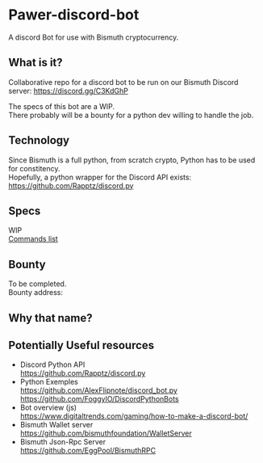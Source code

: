 # Pawer-discord-bot
A discord Bot for use with Bismuth cryptocurrency.

## What is it?

Collaborative repo for a discord bot to be run on our Bismuth Discord server: https://discord.gg/C3KdGhP

The specs of this bot are a WIP.  
There probably will be a bounty for a python dev willing to handle the job.

## Technology

Since Bismuth is a full python, from scratch crypto, Python has to be used for constitency.  
Hopefully, a python wrapper for the Discord API exists: https://github.com/Rapptz/discord.py

## Specs

WIP  
[Commands list](commands.md)

## Bounty

To be completed.  
Bounty address: 

## Why that name?

## Potentially Useful resources

- Discord Python API  
  https://github.com/Rapptz/discord.py
- Python Exemples  
  https://github.com/AlexFlipnote/discord_bot.py  
  https://github.com/FoggyIO/DiscordPythonBots  
- Bot overview (js)  
  https://www.digitaltrends.com/gaming/how-to-make-a-discord-bot/
- Bismuth Wallet server  
  https://github.com/bismuthfoundation/WalletServer
- Bismuth Json-Rpc Server  
  https://github.com/EggPool/BismuthRPC
